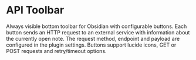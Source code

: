 # API Toolbar

Always visible bottom toolbar for Obsidian with configurable buttons.
Each button sends an HTTP request to an external service with information
about the currently open note. The request method, endpoint and payload
are configured in the plugin settings. Buttons support lucide icons, GET or
POST requests and retry/timeout options.
